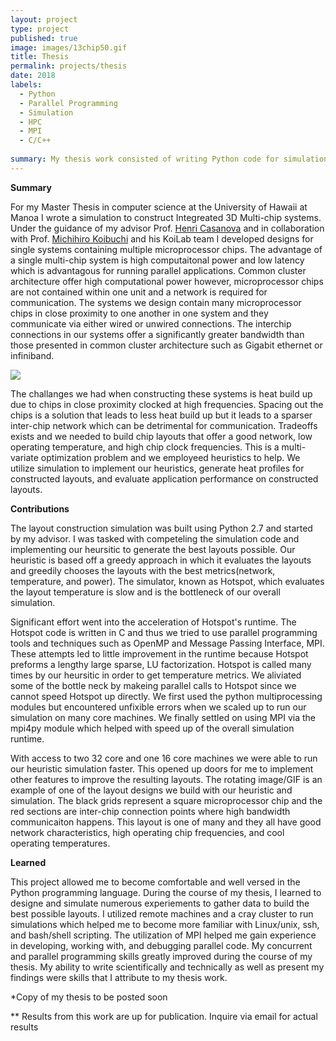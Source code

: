 ```yaml
---
layout: project
type: project
published: true
image: images/13chip50.gif
title: Thesis
permalink: projects/thesis
date: 2018
labels:
  - Python
  - Parallel Programming
  - Simulation
  - HPC
  - MPI
  - C/C++
  
summary: My thesis work consisted of writing Python code for simulation and experiements to design multi-chip systems. 
---
```


__Summary__

For my Master Thesis in computer science at the University of Hawaii at Manoa I wrote a simulation to construct Integreated 3D Multi-chip systems.  Under the guidance of my advisor Prof. [Henri Casanova](https://henricasanova.github.io/) and in collaboration with Prof. [Michihiro Koibuchi](https://www.nii.ac.jp/en/faculty/architecture/koibuchi_michihiro/) and his KoiLab team I developed designs for single systems containing multiple microprocessor chips.  The advantage of a single multi-chip system is high computaitonal power and low latency which is advantagous for running parallel applications.  Common cluster architecture offer high computational power however, microprocessor chips are not contained within one unit and a network is required for communication.  The systems we design contain many microprocessor chips in close proximity to one another in one system and they communicate via either wired or unwired connections.  The interchip connections in our systems offer a significantly greater bandwidth than those presented in common cluster architecture such as Gigabit ethernet or infiniband.

<div class="ui images">
  <img class="ui image medium right floated round image" src="../images/13chip50.gif">
</div>

The challanges we had when constructing these systems is heat build up due to chips in close proximity clocked at high frequencies.  Spacing out the chips is a solution that leads to less heat build up but it leads to a sparser inter-chip network which can be detrimental for communication.  Tradeoffs exists and we needed to build chip layouts that offer a good network, low operating temperature, and high chip clock frequencies.  This is a multi-variate optimization problem and we employeed heuristics to help.  We utilize simulation to implement our heuristics, generate heat profiles for constructed layouts, and evaluate application performance on constructed layouts.

**Contributions**

The layout construction simulation was built using Python 2.7 and started by my advisor.  I was tasked with competeling the simulation code and implementing our heursitic to generate the best layouts possible.  Our heuristic is based off a greedy approach in which it evaluates the layouts and greedily chooses the layouts with the best metrics(network, temperature, and power).  The simulator, known as Hotspot,  which evaluates the layout temperature is slow and is the bottleneck of our overall simulation.  

Significant effort went into the acceleration of Hotspot's runtime.  The Hotspot code is written in C and thus we tried to use parallel programming tools and techniques such as OpenMP and Message Passing Interface, MPI.  These attempts led to little improvement in the runtime because Hotspot preforms a lengthy large sparse, LU factorization.  Hotspot is called many times by our heursitic in order to get temperature metrics.  We aliviated some of the bottle neck by makeing parallel calls to Hotspot since we cannot speed Hotspot up directly.  We first used the python multiprocessing modules but encountered unfixible errors when we scaled up to run our simulation on many core machines.  We finally settled on using MPI via the mpi4py module which helped with speed up of the overall simulation runtime.

With access to two 32 core and one 16 core machines we were able to run our heuristic simulation faster.  This opened up doors for me to implement other features to improve the resulting layouts.  The rotating image/GIF is an example of one of the layout designs we build with our heuristic and simulation.  The black grids represent a square microprocessor chip and the red sections are inter-chip connection points where high bandwidth communicaiton happens.  This layout is one of many and they all have good network characteristics, high operating chip frequencies, and cool operating temperatures.   

__Learned__

This project allowed me to become comfortable and well versed in the Python programming language.  During the course of my thesis, I learned to designe and simulate numerous experiements to gather data to build the best possible layouts.  I utilized remote machines and a cray cluster to run simulations which helped me to become more familiar with Linux/unix, ssh, and bash/shell scripting.  The utilization of MPI helped me gain experience in developing, working with, and debugging parallel code.  My concurrent and parallel programming skills greatly improved during the course of my thesis.  My ability to write scientifically and technically as well as present my findings were skills that I attribute to my thesis work.  

*Copy of my thesis to be posted soon

** Results from this work are up for publication.  Inquire via email for actual results
